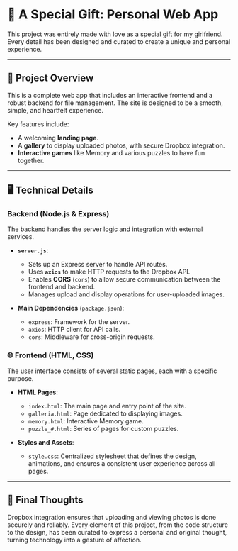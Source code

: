 # 💖 A Special Gift: Personal Web App

This project was entirely made with love as a special gift for my girlfriend. Every detail has been designed and curated to create a unique and personal experience.

---

## 📘 Project Overview

This is a complete web app that includes an interactive frontend and a robust backend for file management. The site is designed to be a smooth, simple, and heartfelt experience.

Key features include:
*   A welcoming **landing page**.
*   A **gallery** to display uploaded photos, with secure Dropbox integration.
*   **Interactive games** like Memory and various puzzles to have fun together.

---
## 🖥️ Technical Details

### Backend (Node.js & Express)
The backend handles the server logic and integration with external services.

*   **`server.js`**:
    *   Sets up an Express server to handle API routes.
    *   Uses **`axios`** to make HTTP requests to the Dropbox API.
    *   Enables **CORS** (`cors`) to allow secure communication between the frontend and backend.
    *   Manages upload and display operations for user-uploaded images.

*   **Main Dependencies** (`package.json`):
    *   `express`: Framework for the server.
    *   `axios`: HTTP client for API calls.
    *   `cors`: Middleware for cross-origin requests.

### 🌐 Frontend (HTML, CSS)
The user interface consists of several static pages, each with a specific purpose.

*   **HTML Pages**:
    *   `index.html`: The main page and entry point of the site.
    *   `galleria.html`: Page dedicated to displaying images.
    *   `memory.html`: Interactive Memory game.
    *   `puzzle_#.html`: Series of pages for custom puzzles.

*   **Styles and Assets**:
    *   `style.css`: Centralized stylesheet that defines the design, animations, and ensures a consistent user experience across all pages.
---

## 🔐 Final Thoughts

Dropbox integration ensures that uploading and viewing photos is done securely and reliably. Every element of this project, from the code structure to the design, has been curated to express a personal and original thought, turning technology into a gesture of affection.
